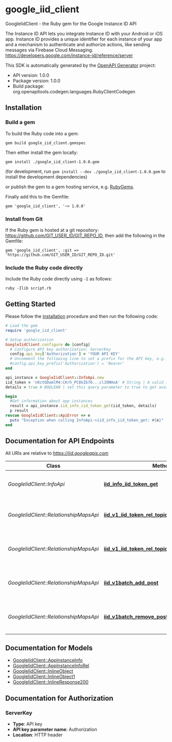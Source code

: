 # google_iid_client

GoogleIidClient - the Ruby gem for the Google Instance ID API

The Instance ID API lets you integrate Instance ID with your Android or iOS app.
Instance ID provides a unique identifier for each instance of your app and a mechanism to authenticate and authorize actions, like sending messages via Firebase Cloud Messaging.
https://developers.google.com/instance-id/reference/server


This SDK is automatically generated by the [OpenAPI Generator](https://openapi-generator.tech) project:

- API version: 1.0.0
- Package version: 1.0.0
- Build package: org.openapitools.codegen.languages.RubyClientCodegen

## Installation

### Build a gem

To build the Ruby code into a gem:

```shell
gem build google_iid_client.gemspec
```

Then either install the gem locally:

```shell
gem install ./google_iid_client-1.0.0.gem
```
(for development, run `gem install --dev ./google_iid_client-1.0.0.gem` to install the development dependencies)

or publish the gem to a gem hosting service, e.g. [RubyGems](https://rubygems.org/).

Finally add this to the Gemfile:

    gem 'google_iid_client', '~> 1.0.0'

### Install from Git

If the Ruby gem is hosted at a git repository: https://github.com/GIT_USER_ID/GIT_REPO_ID, then add the following in the Gemfile:

    gem 'google_iid_client', :git => 'https://github.com/GIT_USER_ID/GIT_REPO_ID.git'

### Include the Ruby code directly

Include the Ruby code directly using `-I` as follows:

```shell
ruby -Ilib script.rb
```

## Getting Started

Please follow the [installation](#installation) procedure and then run the following code:
```ruby
# Load the gem
require 'google_iid_client'

# Setup authorization
GoogleIidClient.configure do |config|
  # Configure API key authorization: ServerKey
  config.api_key['Authorization'] = 'YOUR API KEY'
  # Uncomment the following line to set a prefix for the API key, e.g. 'Bearer' (defaults to nil)
  #config.api_key_prefix['Authorization'] = 'Bearer'
end

api_instance = GoogleIidClient::InfoApi.new
iid_token = 'nKctODamlM4:CKrh_PC8kIb7O...clJONHoA' # String | A valid instance ID token.
details = true # BOOLEAN | set this query parameter to true to get available IID token details, including connection information and FCM or GCM topic subscription information (if any) for the device associated with this token. When not specified, defaults to false. 

begin
  #Get information about app instances
  result = api_instance.iid_info_iid_token_get(iid_token, details)
  p result
rescue GoogleIidClient::ApiError => e
  puts "Exception when calling InfoApi->iid_info_iid_token_get: #{e}"
end

```

## Documentation for API Endpoints

All URIs are relative to *https://iid.googleapis.com*

Class | Method | HTTP request | Description
------------ | ------------- | ------------- | -------------
*GoogleIidClient::InfoApi* | [**iid_info_iid_token_get**](docs/InfoApi.md#iid_info_iid_token_get) | **GET** /iid/info/{iid_token} | Get information about app instances
*GoogleIidClient::RelationshipMapsApi* | [**iid_v1_iid_token_rel_topics_topic_name_delete**](docs/RelationshipMapsApi.md#iid_v1_iid_token_rel_topics_topic_name_delete) | **DELETE** /iid/v1/{iid_token}/rel/topics/{topic_name} | Delete a relation mapping for an app instance
*GoogleIidClient::RelationshipMapsApi* | [**iid_v1_iid_token_rel_topics_topic_name_post**](docs/RelationshipMapsApi.md#iid_v1_iid_token_rel_topics_topic_name_post) | **POST** /iid/v1/{iid_token}/rel/topics/{topic_name} | Create a relation mapping for an app instance
*GoogleIidClient::RelationshipMapsApi* | [**iid_v1batch_add_post**](docs/RelationshipMapsApi.md#iid_v1batch_add_post) | **POST** /iid/v1:batchAdd | Bulk add app instances to an FCM topic
*GoogleIidClient::RelationshipMapsApi* | [**iid_v1batch_remove_post**](docs/RelationshipMapsApi.md#iid_v1batch_remove_post) | **POST** /iid/v1:batchRemove | Bulk remove app instances from an FCM topic


## Documentation for Models

 - [GoogleIidClient::AppInstanceInfo](docs/AppInstanceInfo.md)
 - [GoogleIidClient::AppInstanceInfoRel](docs/AppInstanceInfoRel.md)
 - [GoogleIidClient::InlineObject](docs/InlineObject.md)
 - [GoogleIidClient::InlineObject1](docs/InlineObject1.md)
 - [GoogleIidClient::InlineResponse200](docs/InlineResponse200.md)


## Documentation for Authorization


### ServerKey

- **Type**: API key
- **API key parameter name**: Authorization
- **Location**: HTTP header

